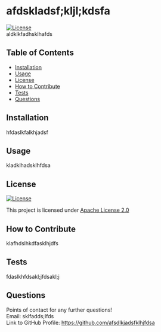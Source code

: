 # afdskladsf;kljl;kdsfa
  [![License](https://img.shields.io/badge/License-Apache_2.0-blue.svg)](https://opensource.org/licenses/Apache-2.0)  
  aldklkfadhsklhafds

  ## Table of Contents  
  - [Installation](#installation)
  - [Usage](#usage)
  - [License](#license)
  - [How to Contribute](#how-to-contribute)
  - [Tests](#tests)
  - [Questions](#Questions)

  ## Installation
  hfdaslkfalkhjadsf

  ## Usage
  kladklhadsklhfdsa

  ## License 
  [![License](https://img.shields.io/badge/License-Apache_2.0-blue.svg)](https://opensource.org/licenses/Apache-2.0)
  
  This project is licensed under [Apache License 2.0](https://opensource.org/licenses/Apache-2.0)
  

  ## How to Contribute
  klafhdslhkdfasklhjdfs

  ## Tests
  fdaslkhfdsakl;jfdsakl;j

  ## Questions
  Points of contact for any further questions!  
  Email: sklfadds;lfds  
  Link to GitHub Profile: https://github.com/afsdlkjadsfklhjfdsa

